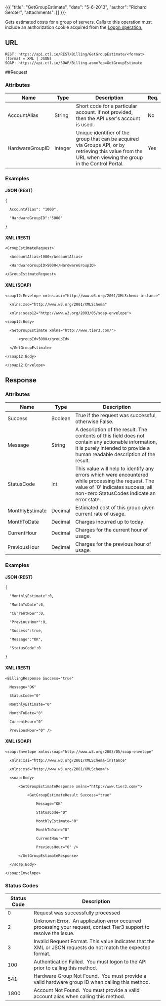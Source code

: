 {{{
  "title": "GetGroupEstimate",
  "date": "5-6-2013",
  "author": "Richard Seroter",
  "attachments": []
}}}



Gets estimated costs for a group of servers. Calls to this operation must include an authorization cookie acquired from the <a href="/api-docs#authentication-logon">Logon operation.</a>

## URL

    REST: https://api.ctl.io/REST/Billing/GetGroupEstimate/<format> (format = XML | JSON) 
    SOAP: https://api.ctl.io/SOAP/Billing.asmx?op=GetGroupEstimate 

##Request

### Attributes

<table>
  <thead>
    <tr>
      <th>Name</th>
      <th>Type</th>
      <th>Description</th>
      <th>Req.</th>
    </tr>
  </thead>
  <tbody>
    <tr>
      <td>AccountAlias</td>
      <td>String</td>
      <td>Short code for a particular account. If not provided, then the API user's account is used.</td>
      <td>No</td>
    </tr>
    <tr>
      <td>HardwareGroupID</td>
      <td>Integer</td>
      <td>Unique identifier of the group that can be acquired via Groups API, or by retrieving this value from the URL when viewing the group in the Control Portal.</td>
      <td>Yes</td>
    </tr>
  </tbody>
</table>

### Examples

#### JSON (REST)

    {

      AccountAlias": "1000",

      "HardwareGroupID":"5000"

    }

#### XML (REST)

    <GroupEstimateRequest>

      <AccountAlias>1000</AccountAlias>

      <HardwareGroupID>5000</HardwareGroupID>

    </GroupEstimateRequest>

#### XML (SOAP)

    <soap12:Envelope xmlns:xsi="http://www.w3.org/2001/XMLSchema-instance" 

      xmlns:xsd="http://www.w3.org/2001/XMLSchema" 

      xmlns:soap12="http://www.w3.org/2003/05/soap-envelope">

    <soap12:Body>

      <GetGroupEstimate xmlns="http://www.tier3.com/">

          <groupId>5000</groupId>

      </GetGroupEstimate>

    </soap12:Body>

    </soap12:Envelope>    

## Response

### Attributes

<table>
  <thead>
    <tr>
      <th>Name</th>
      <th>Type</th>
      <th>Description</th>
    </tr>
  </thead>
  <tbody>
    <tr>
      <td>Success</td>
      <td>Boolean</td>
      <td>True if the request was successful, otherwise False.</td>
    </tr>
    <tr>
      <td>Message</td>
      <td>String</td>
      <td>A description of the result. The contents of this field does not contain any actionable information, it is purely intended to provide a human readable description of the result.</td>
    </tr>
    <tr>
      <td>StatusCode</td>
      <td>Int</td>
      <td>This value will help to identify any errors which were encountered while processing the request. The value of '0' indicates success, all non-zero StatusCodes indicate an error state.</td>
    </tr>
    <tr>
      <td>MonthlyEstimate</td>
      <td>Decimal</td>
      <td>Estimated cost of this group given current rate of usage.</td>
    </tr>
    <tr>
      <td>MonthToDate</td>
      <td>Decimal</td>
      <td>Charges incurred up to today.</td>
    </tr>
    <tr>
      <td>CurrentHour</td>
      <td>Decimal</td>
      <td>Charges for the current hour of usage.</td>
    </tr>
    <tr>
      <td>PreviousHour</td>
      <td>Decimal</td>
      <td>Charges for the previous hour of usage.</td>
    </tr>
  </tbody>
</table>

### Examples

#### JSON (REST)

    {

      "MonthlyEstimate":0,

      "MonthToDate":0,

      "CurrentHour":0,

      "PreviousHour":0,

      "Success":true,

      "Message":"OK",

      "StatusCode":0

    }

#### XML (REST)

    <BillingResponse Success="true" 

      Message="OK" 

      StatusCode="0" 

      MonthlyEstimate="0" 

      MonthToDate="0" 

      CurrentHour="0" 

      PreviousHour="0" />



#### XML (SOAP)

    <soap:Envelope xmlns:soap="http://www.w3.org/2003/05/soap-envelope" 

      xmlns:xsi="http://www.w3.org/2001/XMLSchema-instance"

      xmlns:xsd="http://www.w3.org/2001/XMLSchema">

      <soap:Body>

          <GetGroupEstimateResponse xmlns="http://www.tier3.com/">

              <GetGroupEstimateResult Success="true" 

                  Message="OK" 

                  StatusCode="0" 

                  MonthlyEstimate="0" 

                  MonthToDate="0" 

                  CurrentHour="0" 

                  PreviousHour="0" />

          </GetGroupEstimateResponse>

      </soap:Body>

    </soap:Envelope>

### Status Codes

<table>
  <thead>
    <tr>
      <th>Status Code</th>
      <th>Description</th>
    </tr>
  </thead>
  <tbody>
    <tr>
      <td>0</td>
      <td>Request was successfully processed</td>
    </tr>
    <tr>
      <td>2</td>
      <td>Unknown Error. &nbsp;An application error occurred processing your request, contact Tier3 support to resolve the issue.</td>
    </tr>
    <tr>
      <td>3</td>
      <td>Invalid Request Format. This value indicates that the XML or JSON requests do not match the expected format.</td>
    </tr>
    <tr>
      <td>100</td>
      <td>Authentication Failed. &nbsp;You must logon to the API prior to calling this method.</td>
    </tr>
    <tr>
      <td>541</td>
      <td>Hardware Group Not Found. &nbsp;You must provide a valid hardware group ID when calling this method.</td>
    </tr>
    <tr>
      <td>1800</td>
      <td>Account Not Found. &nbsp;You must provide a valid account alias when calling this method.</td>
    </tr>
  </tbody>
</table>
